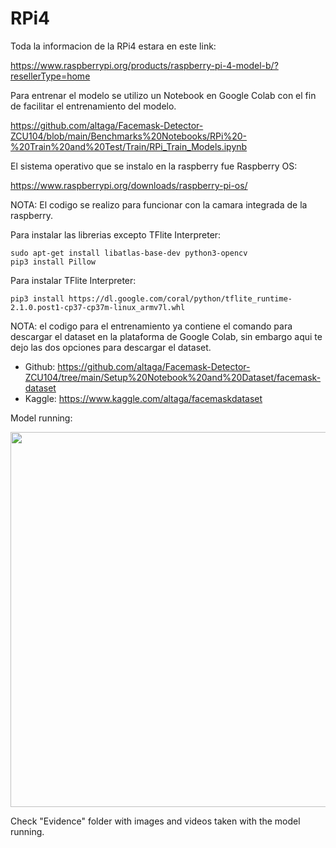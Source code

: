 # RPi4

Toda la informacion de la RPi4 estara en este link:

https://www.raspberrypi.org/products/raspberry-pi-4-model-b/?resellerType=home

Para entrenar el modelo se utilizo un Notebook en Google Colab con el fin de facilitar el entrenamiento del modelo.

https://github.com/altaga/Facemask-Detector-ZCU104/blob/main/Benchmarks%20Notebooks/RPi%20-%20Train%20and%20Test/Train/RPi_Train_Models.ipynb

El sistema operativo que se instalo en la raspberry fue Raspberry OS:

https://www.raspberrypi.org/downloads/raspberry-pi-os/

NOTA: El codigo se realizo para funcionar con la camara integrada de la raspberry.

Para instalar las librerias excepto TFlite Interpreter:

    sudo apt-get install libatlas-base-dev python3-opencv
    pip3 install Pillow

Para instalar TFlite Interpreter:

    pip3 install https://dl.google.com/coral/python/tflite_runtime-2.1.0.post1-cp37-cp37m-linux_armv7l.whl

NOTA: el codigo para el entrenamiento ya contiene el comando para descargar el dataset en la plataforma de Google Colab, sin embargo aqui te dejo las dos opciones para descargar el dataset.

- Github: https://github.com/altaga/Facemask-Detector-ZCU104/tree/main/Setup%20Notebook%20and%20Dataset/facemask-dataset
- Kaggle: https://www.kaggle.com/altaga/facemaskdataset

Model running:

<kbd>
<img src="https://i.ibb.co/6J7kty6/RPi-Opt-Model-2.jpg" width="600" />
</kbd>

Check "Evidence" folder with images and videos taken with the model running.
